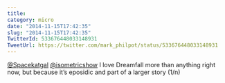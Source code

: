 ```yaml
---
title: 
category: micro
date: "2014-11-15T17:42:35"
slug: "2014-11-15T17:42:35"
TwitterId: 533676448033148931
TweetUrl: https://twitter.com/mark_philpot/status/533676448033148931
---
```


[@Spacekatgal](https://twitter.com/Spacekatgal)
[@isometricshow](https://twitter.com/isometricshow) I love Dreamfall more than
anything right now, but because it’s eposidic and part of a larger story (1/n)
